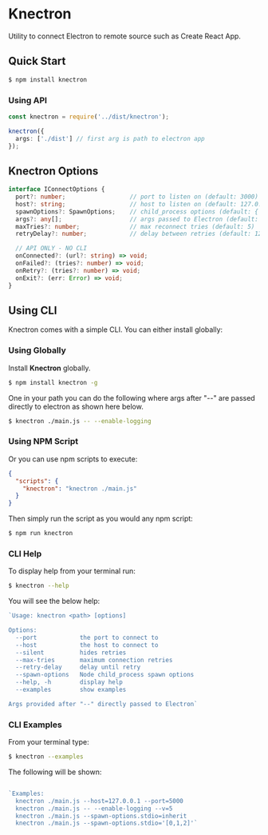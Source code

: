 # Knectron

Utility to connect Electron to remote source such as Create React App.

## Quick Start

```sh
$ npm install knectron
```

### Using API

```ts
const knectron = require('../dist/knectron');

knectron({
  args: ['./dist'] // first arg is path to electron app
});
```

## Knectron Options

```ts
interface IConnectOptions {
  port?: number;                  // port to listen on (default: 3000)
  host?: string;                  // host to listen on (default: 127.0.0.1)
  spawnOptions?: SpawnOptions;    // child_process options (default: { stdio: pipe })
  args?: any[];                   // args passed to Electron (default: './dist')
  maxTries?: number;              // max reconnect tries (default: 5)
  retryDelay?: number;            // delay between retries (default: 1200)

  // API ONLY - NO CLI
  onConnected?: (url?: string) => void;
  onFailed?: (tries?: number) => void;
  onRetry?: (tries?: number) => void;
  onExit?: (err: Error) => void;
}
```

## Using CLI

Knectron comes with a simple CLI. You can either install globally:

### Using Globally

Install **Knectron** globally.

```sh
$ npm install knectron -g
```

One in your path you can do the following where args after "--" are passed directly to electron as shown here below.

```sh
$ knectron ./main.js -- --enable-logging
```

### Using NPM Script

Or you can use npm scripts to execute:

```json
{
  "scripts": {
    "knectron": "knectron ./main.js"
  }
}
```

Then simply run the script as you would any npm script:

```sh
$ npm run knectron
```

### CLI Help

To display help from your terminal run:

```sh
$ knectron --help
```

You will see the below help:

```js
`Usage: knectron <path> [options]

Options:
  --port            the port to connect to
  --host            the host to connect to
  --silent          hides retries
  --max-tries       maximum connection retries
  --retry-delay     delay until retry
  --spawn-options   Node child_process spawn options
  --help, -h        display help
  --examples        show examples

Args provided after "--" directly passed to Electron`

```

### CLI Examples

From your terminal type:

```sh
$ knectron --examples
```

The following will be shown:

```js

`Examples:
  knectron ./main.js --host=127.0.0.1 --port=5000
  knectron ./main.js -- --enable-logging --v=5
  knectron ./main.js --spawn-options.stdio=inherit
  knectron ./main.js --spawn-options.stdio='[0,1,2]'`

```